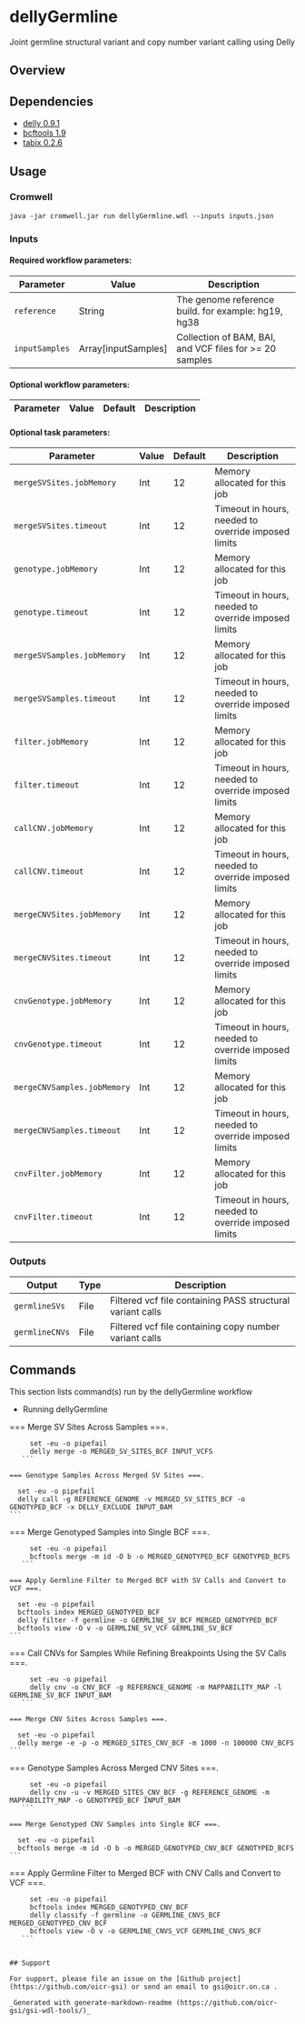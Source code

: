 # dellyGermline

Joint germline structural variant and copy number variant calling using Delly

## Overview

## Dependencies

* [delly 0.9.1](https://github.com/dellytools/delly/releases/download/v0.9.1/delly_v0.9.1_linux_x86_64bit)
* [bcftools 1.9](https://github.com/samtools/bcftools/releases/download/1.9/bcftools-1.9.tar.bz2)
* [tabix 0.2.6](https://sourceforge.net/projects/samtools/files/tabix/tabix-0.2.6.tar.bz2)


## Usage

### Cromwell
```
java -jar cromwell.jar run dellyGermline.wdl --inputs inputs.json
```

### Inputs

#### Required workflow parameters:
Parameter|Value|Description
---|---|---
`reference`|String|The genome reference build. for example: hg19, hg38
`inputSamples`|Array[inputSamples]|Collection of BAM, BAI, and VCF files for >= 20 samples


#### Optional workflow parameters:
Parameter|Value|Default|Description
---|---|---|---


#### Optional task parameters:
Parameter|Value|Default|Description
---|---|---|---
`mergeSVSites.jobMemory`|Int|12|Memory allocated for this job
`mergeSVSites.timeout`|Int|12|Timeout in hours, needed to override imposed limits
`genotype.jobMemory`|Int|12|Memory allocated for this job
`genotype.timeout`|Int|12|Timeout in hours, needed to override imposed limits
`mergeSVSamples.jobMemory`|Int|12|Memory allocated for this job
`mergeSVSamples.timeout`|Int|12|Timeout in hours, needed to override imposed limits
`filter.jobMemory`|Int|12|Memory allocated for this job
`filter.timeout`|Int|12|Timeout in hours, needed to override imposed limits
`callCNV.jobMemory`|Int|12|Memory allocated for this job
`callCNV.timeout`|Int|12|Timeout in hours, needed to override imposed limits
`mergeCNVSites.jobMemory`|Int|12|Memory allocated for this job
`mergeCNVSites.timeout`|Int|12|Timeout in hours, needed to override imposed limits
`cnvGenotype.jobMemory`|Int|12|Memory allocated for this job
`cnvGenotype.timeout`|Int|12|Timeout in hours, needed to override imposed limits
`mergeCNVSamples.jobMemory`|Int|12|Memory allocated for this job
`mergeCNVSamples.timeout`|Int|12|Timeout in hours, needed to override imposed limits
`cnvFilter.jobMemory`|Int|12|Memory allocated for this job
`cnvFilter.timeout`|Int|12|Timeout in hours, needed to override imposed limits


### Outputs

Output | Type | Description
---|---|---
`germlineSVs`|File|Filtered vcf file containing PASS structural variant calls
`germlineCNVs`|File|Filtered vcf file containing copy number variant calls


## Commands
 This section lists command(s) run by the dellyGermline workflow
 
 * Running dellyGermline
 
 === Merge SV Sites Across Samples ===.
 
 ```
      set -eu -o pipefail
      delly merge -o MERGED_SV_SITES_BCF INPUT_VCFS
    ```
 
 === Genotype Samples Across Merged SV Sites ===.
 
 ```
      set -eu -o pipefail
      delly call -g REFERENCE_GENOME -v MERGED_SV_SITES_BCF -o GENOTYPED_BCF -x DELLY_EXCLUDE INPUT_BAM
    ```
 
 === Merge Genotyped Samples into Single BCF ===.
 
 ```
      set -eu -o pipefail
      bcftools merge -m id -O b -o MERGED_GENOTYPED_BCF GENOTYPED_BCFS
    ```
 
 === Apply Germline Filter to Merged BCF with SV Calls and Convert to VCF ===.
 
 ```
      set -eu -o pipefail
      bcftools index MERGED_GENOTYPED_BCF
      delly filter -f germline -o GERMLINE_SV_BCF MERGED_GENOTYPED_BCF
      bcftools view -O v -o GERMLINE_SV_VCF GERMLINE_SV_BCF
    ```
 
 === Call CNVs for Samples While Refining Breakpoints Using the SV Calls ===.
 
 ```
      set -eu -o pipefail
      delly cnv -o CNV_BCF -g REFERENCE_GENOME -m MAPPABILITY_MAP -l GERMLINE_SV_BCF INPUT_BAM
    ```
 
 === Merge CNV Sites Across Samples ===.
 
 ```
      set -eu -o pipefail
      delly merge -e -p -o MERGED_SITES_CNV_BCF -m 1000 -n 100000 CNV_BCFS
    ```
 
 === Genotype Samples Across Merged CNV Sites ===.
 
 ```
      set -eu -o pipefail
      delly cnv -u -v MERGED_SITES_CNV_BCF -g REFERENCE_GENOME -m MAPPABILITY_MAP -o GENOTYPED_BCF INPUT_BAM
    ```
 
 === Merge Genotyped CNV Samples into Single BCF ===.
 
 ```
      set -eu -o pipefail
      bcftools merge -m id -O b -o MERGED_GENOTYPED_CNV_BCF GENOTYPED_BCFS
    ```
 
 === Apply Germline Filter to Merged BCF with CNV Calls and Convert to VCF ===.
 
 ```
      set -eu -o pipefail
      bcftools index MERGED_GENOTYPED_CNV_BCF
      delly classify -f germline -o GERMLINE_CNVS_BCF MERGED_GENOTYPED_CNV_BCF
      bcftools view -O v -o GERMLINE_CNVS_VCF GERMLINE_CNVS_BCF
    ``` 


## Support

For support, please file an issue on the [Github project](https://github.com/oicr-gsi) or send an email to gsi@oicr.on.ca .

_Generated with generate-markdown-readme (https://github.com/oicr-gsi/gsi-wdl-tools/)_